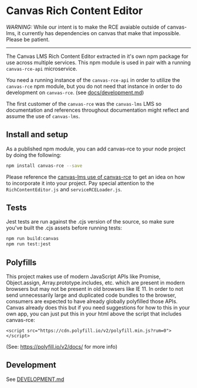 # Canvas Rich Content Editor

_WARNING:_ While our intent is to make the RCE avaiable outside of
canvas-lms, it currently has dependencies on canvas that make that
impossible. Please be patient.

---

The Canvas LMS Rich Content Editor extracted in it's own npm package for use
across multiple services. This npm module is used in pair with a running
`canvas-rce-api` microservice.

You need a running instance of the `canvas-rce-api` in order to utilize
the `canvas-rce` npm module, but you do not need that instance in order to
do development on `canvas-rce`. (see [docs/development.md](docs/development.md))

The first customer of the `canvas-rce` was the `canvas-lms` LMS so documentation
and references throughout documentation might reflect and assume the use of
`canvas-lms`.

## Install and setup

As a published npm module, you can add canvas-rce to your node project by doing
the following:

```bash
npm install canvas-rce --save
```

Please reference the [canvas-lms use of canvas-rce](https://github.com/instructure/canvas-lms/tree/stable/app/jsx/shared/rce)
to get an idea on how to incorporate it into your project. Pay
special attention to the `RichContentEditor.js` and `serviceRCELoader.js`.

## Tests

Jest tests are run against the .cjs version of the source, so make sure you've built the .cjs assets before running tests:

```bash
npm run build:canvas
npm run test:jest
```

## Polyfills

This project makes use of modern JavaScript APIs like Promise, Object.assign,
Array.prototype.includes, etc. which are present in modern
browsers but may not be present in old browsers like IE 11. In order to not
send unnecessarily large and duplicated code bundles to the browser, consumers
are expected to have already globally polyfilled those APIs.
Canvas already does this but if you need suggestions for how to this in your
own app, you can just put this in your html above the script that includes
canvas-rce:

```
<script src="https://cdn.polyfill.io/v2/polyfill.min.js?rum=0"></script>
```

(See: https://polyfill.io/v2/docs/ for more info)

## Development

See [DEVELOPMENT.md](./DEVELOPMENT.md)
